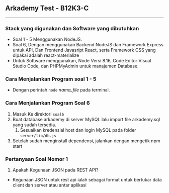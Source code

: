 ## Arkademy Test - B12K3-C
---

### Stack yang digunakan dan Software yang dibutuhkan

- Soal 1 - 5 Menggunakan NodeJS.
- Soal 6, Dengan menggunakan Backend NodeJS dan Framework Express untuk API, Dan Frontend Javasript React, serta Framework CSS yang dipakai adalah react-materialize
- Untuk Software menggunakan, Node Versi 8.16, Code Editor Visual Studio Code, dan PHPMyAdmin untuk manajemen Database.

### Cara Menjalankan Program soal 1 - 5
- Dengan perintah `node` _nama_file_ pada terminal.

### Cara Menjalankan Program Soal 6
1. Masuk Ke direktori `soal6`
2. Buat database arkademy di server MySQL lalu import file arkademy.sql yang sudah tersedia.
   1. Sesuaikan kredensial host dan login MySQL pada folder `server/lib/db.js`
3. Setelah sudah menginstall dependensi, jalankan dengan mengetik npm start

### Pertanyaan Soal Nomor 1 
1.  Apakah Kegunaan JSON pada REST API?
  - Kegunaan JSON untuk rest api ialah sebagai format untuk bertukar data client dan server atau antar aplikasi